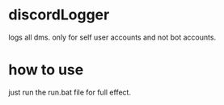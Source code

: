 # discordLogger
logs all dms. only for self user accounts and not bot accounts.

# how to use
just run the run.bat file for full effect.
